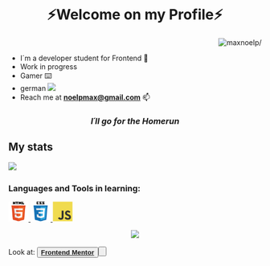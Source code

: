<h1 align="center">⚡Welcome on my Profile⚡</h1>

<p align="right"> <img src=https://komarev.com/ghpvc/?username=maxnoelp alt=maxnoelp/> </p>

- I´m a developer student for Frontend 🚀
- Work in progress                                                                 
- Gamer ⌨️
- german ![](https://raw.githubusercontent.com/stevenrskelton/flag-icon/master/png/16/country-4x3/de.png)
- Reach me at **noelpmax@gmail.com** 📫


<h3 align="center"><em><strong>I´ll go for the Homerun</strong></em></h3>
  



## My stats

![](https://www.codewars.com/users/maxnoelp/badges/large)<br>
>






<h3 align="left">Languages and Tools in learning:</h3>
<p align="left">
 <a href="https://www.w3.org/html/" target="_blank"> <img src="https://raw.githubusercontent.com/devicons/devicon/master/icons/html5/html5-original-wordmark.svg" alt="html5" width="40" height="40"/> </a>
    <a href="https://www.w3schools.com/css/" target="_blank"> <img src="https://raw.githubusercontent.com/devicons/devicon/master/icons/css3/css3-original-wordmark.svg" alt="css3" width="40" height="40"/> </a>
    <a href="https://developer.mozilla.org/en-US/docs/Web/JavaScript" target="_blank"> <img src="https://raw.githubusercontent.com/devicons/devicon/master/icons/javascript/javascript-original.svg" alt="javascript" width="40" height="40"/> </a>
<p align="center">
  <a href="https://skillicons.dev">
    <img src="https://skillicons.dev/icons?i=git,kubernetes,docker,c,vim" />
  </a>
</p>


Look at:
<button><a href="https://www.frontendmentor.io/profile/maxnoelp"><strong>Frontend Mentor</strong><button>


